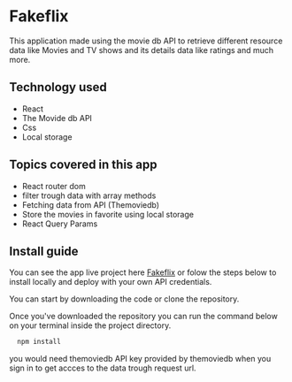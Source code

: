 # Fakeflix
This application made using the movie db API to retrieve different resource data like Movies and TV shows and its details data like ratings and much more.

## Technology used
  
  * React
  * The Movide db API
  * Css
  * Local storage
 
## Topics covered in this app
  
  * React router dom
  * filter trough data with array methods
  * Fetching data from API (Themoviedb)
  * Store the movies in favorite using local storage
  * React Query Params

## Install guide
  
  You can see the app live project here [Fakeflix](https://fake-flix.netlify.app/) or folow the steps below to install locally and deploy 
  with your own API credentials.
  
  
  You can start by downloading the code or clone the repository.
  
  Once you've downloaded the repository you can run the command below on your terminal inside the project directory.
  
  ```javascript
    npm install
  ```
  
  you would need themoviedb API key provided by themoviedb when you sign in  to get accces to the data trough request url.

